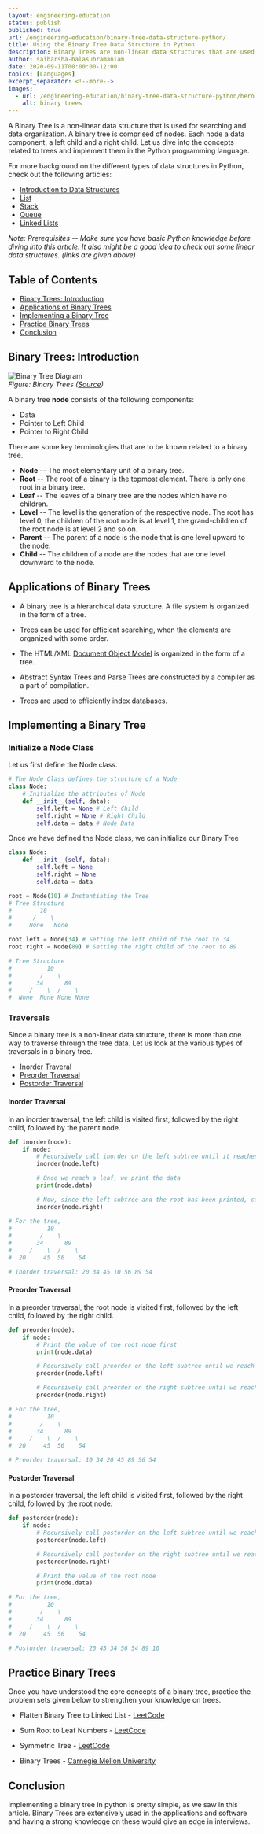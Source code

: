 ```yaml
---
layout: engineering-education
status: publish
published: true
url: /engineering-education/binary-tree-data-structure-python/
title: Using the Binary Tree Data Structure in Python
description: Binary Trees are non-linear data structures that are used for lookups and data organization. This article explores ways to implement and use the binary tree data structure in Python.
author: saiharsha-balasubramaniam
date: 2020-09-11T00:00:00-12:00
topics: [Languages]
excerpt_separator: <!--more-->
images:
  - url: /engineering-education/binary-tree-data-structure-python/hero.jpg
    alt: binary trees
---
```


A Binary Tree is a non-linear data structure that is used for searching and data organization. A binary tree is comprised of nodes. Each node a data component, a left child and a right child. Let us dive into the concepts related to trees and implement them in the Python programming language.

For more background on the different types of data structures in Python, check out the following articles:

- [Introduction to Data Structures](https://www.section.io/engineering-education/data-structures-python-part-1/)
- [List](https://www.section.io/engineering-education/list-data-structure-python/)
- [Stack](https://www.section.io/engineering-education/stack-data-structure-python/)
- [Queue](https://www.section.io/engineering-education/queue-data-structure-python/)
- [Linked Lists](https://www.section.io/engineering-education/linked-list-data-structure-python/)

_Note: Prerequisites -- Make sure you have basic Python knowledge before diving into this article. It also might be a good idea to check out some linear data structures. (links are given above)_

## Table of Contents

- [Binary Trees: Introduction](#binary-trees:-introduction)
- [Applications of Binary Trees](#applications-of-binary-trees)
- [Implementing a Binary Tree](#implementing-a-binary-tree)
- [Practice Binary Trees](#practice-binary-trees)
- [Conclusion](#conclusion)

## Binary Trees: Introduction

![Binary Tree Diagram](/engineering-education/binary-tree-data-structure-python/binarytree.png)<br>
_Figure: Binary Trees ([Source](https://www.studytonight.com/data-structures/introduction-to-binary-trees))_

A binary tree **node** consists of the following components:

- Data
- Pointer to Left Child
- Pointer to Right Child

There are some key terminologies that are to be known related to a binary tree.

- **Node** -- The most elementary unit of a binary tree.
- **Root** -- The root of a binary is the topmost element. There is only one root in a binary tree.
- **Leaf** -- The leaves of a binary tree are the nodes which have no children.
- **Level** -- The level is the generation of the respective node. The root has level 0, the children of the root node is at level 1, the grand-children of the root node is at level 2 and so on.
- **Parent** -- The parent of a node is the node that is one level upward to the node.
- **Child** -- The children of a node are the nodes that are one level downward to the node.

## Applications of Binary Trees

- A binary tree is a hierarchical data structure. A file system is organized in the form of a tree.

- Trees can be used for efficient searching, when the elements are organized with some order.

- The HTML/XML [Document Object Model](https://developer.mozilla.org/en-US/docs/Web/API/Document_Object_Model/Introduction) is organized in the form of a tree.

- Abstract Syntax Trees and Parse Trees are constructed by a compiler as a part of compilation.

- Trees are used to efficiently index databases.

## Implementing a Binary Tree

### Initialize a Node Class

Let us first define the Node class.

```python
# The Node Class defines the structure of a Node
class Node:
    # Initialize the attributes of Node
    def __init__(self, data):
        self.left = None # Left Child
        self.right = None # Right Child
        self.data = data # Node Data
```

Once we have defined the Node class, we can initialize our Binary Tree

```python
class Node:
    def __init__(self, data):
        self.left = None
        self.right = None
        self.data = data

root = Node(10) # Instantiating the Tree
# Tree Structure
#        10
#      /    \
#     None   None

root.left = Node(34) # Setting the left child of the root to 34
root.right = Node(89) # Setting the right child of the root to 89

# Tree Structure
#          10
#        /    \
#       34      89
#     /    \  /    \
#  None  None None None
```

### Traversals

Since a binary tree is a non-linear data structure, there is more than one way to traverse through the tree data. Let us look at the various types of traversals in a binary tree.

- [Inorder Traveral](#inorder-traversal)
- [Preorder Traversal](#preorder-traversal)
- [Postorder Traversal](#postorder-traversal)

#### Inorder Traversal

In an inorder traversal, the left child is visited first, followed by the right child, followed by the parent node.

```python
def inorder(node):
    if node:
        # Recursively call inorder on the left subtree until it reaches a leaf node
        inorder(node.left)

        # Once we reach a leaf, we print the data
        print(node.data)

        # Now, since the left subtree and the root has been printed, call inorder on right subtree recursively until we reach a leaf node.
        inorder(node.right)

# For the tree,
#          10
#        /    \
#       34      89
#     /    \  /    \
#  20     45  56    54

# Inorder traversal: 20 34 45 10 56 89 54
```

#### Preorder Traversal

In a preorder traversal, the root node is visited first, followed by the left child, followed by the right child.

```python
def preorder(node):
    if node:
        # Print the value of the root node first
        print(node.data)

        # Recursively call preorder on the left subtree until we reach a leaf node.
        preorder(node.left)

        # Recursively call preorder on the right subtree until we reach a leaf node.
        preorder(node.right)

# For the tree,
#          10
#        /    \
#       34      89
#     /    \  /    \
#  20     45  56    54

# Preorder traversal: 10 34 20 45 89 56 54
```

#### Postorder Traversal

In a postorder traversal, the left child is visited first, followed by the right child, followed by the root node.

```python
def postorder(node):
    if node:
        # Recursively call postorder on the left subtree until we reach a leaf node.
        postorder(node.left)

        # Recursively call postorder on the right subtree until we reach a leaf node.
        postorder(node.right)

        # Print the value of the root node
        print(node.data)

# For the tree,
#          10
#        /    \
#       34      89
#     /    \  /    \
#  20     45  56    54

# Postorder traversal: 20 45 34 56 54 89 10
```

## Practice Binary Trees

Once you have understood the core concepts of a binary tree, practice the problem sets given below to strengthen your knowledge on trees.

- Flatten Binary Tree to Linked List - [LeetCode](https://leetcode.com/problems/flatten-binary-tree-to-linked-list/)

- Sum Root to Leaf Numbers - [LeetCode](https://leetcode.com/problems/sum-root-to-leaf-numbers/)

- Symmetric Tree - [LeetCode](https://leetcode.com/problems/symmetric-tree/)

- Binary Trees - [Carnegie Mellon University](https://www.cs.cmu.edu/~adamchik/15-121/lectures/Trees/trees.html)

## Conclusion

Implementing a binary tree in python is pretty simple, as we saw in this article. Binary Trees are extensively used in the applications and software and having a strong knowledge on these would give an edge in interviews.
